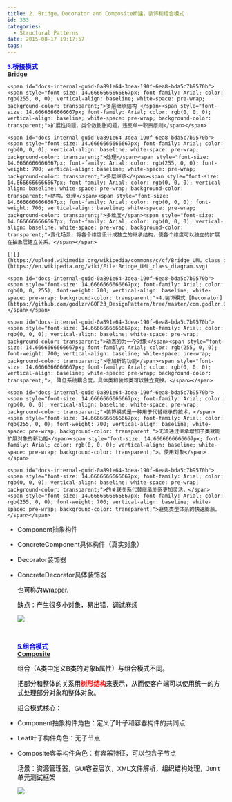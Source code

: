 ```yaml
---
title: 2. Bridge，Decorator and Composite桥建，装饰和组合模式
id: 333
categories:
  - Structural Patterns
date: 2015-08-17 19:17:57
tags:
---
```


<span id="docs-internal-guid-0a891e64-3dea-190f-6ea8-bda5c7b9570b"><span style="font-size: 14.6666666666667px; font-family: Arial; color: rgb(0, 0, 255); font-weight: 700; vertical-align: baseline; white-space: pre-wrap; background-color: transparent;">3.桥接模式 [Bridge](https://github.com/godlzr/GOF23_DesignPattern/tree/master/com.godlzr.GOF23.structural/bridge)</span></span>

	<span id="docs-internal-guid-0a891e64-3dea-190f-6ea8-bda5c7b9570b"><span style="font-size: 14.6666666666667px; font-family: Arial; color: rgb(255, 0, 0); vertical-align: baseline; white-space: pre-wrap; background-color: transparent;">多层继承结构 </span><span style="font-size: 14.6666666666667px; font-family: Arial; color: rgb(0, 0, 0); vertical-align: baseline; white-space: pre-wrap; background-color: transparent;">扩展性问题，类个数膨胀问题，违反单一职责原则</span></span>

	<span id="docs-internal-guid-0a891e64-3dea-190f-6ea8-bda5c7b9570b"><span style="font-size: 14.6666666666667px; font-family: Arial; color: rgb(0, 0, 0); vertical-align: baseline; white-space: pre-wrap; background-color: transparent;">处理</span><span style="font-size: 14.6666666666667px; font-family: Arial; color: rgb(255, 0, 0); font-weight: 700; vertical-align: baseline; white-space: pre-wrap; background-color: transparent;">多层继承</span><span style="font-size: 14.6666666666667px; font-family: Arial; color: rgb(0, 0, 0); vertical-align: baseline; white-space: pre-wrap; background-color: transparent;">结构，处理</span><span style="font-size: 14.6666666666667px; font-family: Arial; color: rgb(0, 0, 0); font-weight: 700; vertical-align: baseline; white-space: pre-wrap; background-color: transparent;">多维度</span><span style="font-size: 14.6666666666667px; font-family: Arial; color: rgb(0, 0, 0); vertical-align: baseline; white-space: pre-wrap; background-color: transparent;">变化场景，将各个维度设计成独立的继承结构，使各个维度可以独立的扩展在抽象层建立关系。</span></span>

	[![](https://upload.wikimedia.org/wikipedia/commons/c/cf/Bridge_UML_class_diagram.svg)](https://en.wikipedia.org/wiki/File:Bridge_UML_class_diagram.svg)

	<span id="docs-internal-guid-0a891e64-3dea-190f-6ea8-bda5c7b9570b"><span style="font-size: 14.6666666666667px; font-family: Arial; color: rgb(0, 0, 255); font-weight: 700; vertical-align: baseline; white-space: pre-wrap; background-color: transparent;">4.装饰模式 [Decorator](https://github.com/godlzr/GOF23_DesignPattern/tree/master/com.godlzr.GOF23.structural/decorator)</span></span>

	<span id="docs-internal-guid-0a891e64-3dea-190f-6ea8-bda5c7b9570b"><span style="font-size: 14.6666666666667px; font-family: Arial; color: rgb(0, 0, 0); vertical-align: baseline; white-space: pre-wrap; background-color: transparent;">动态的为一个对象</span><span style="font-size: 14.6666666666667px; font-family: Arial; color: rgb(255, 0, 0); font-weight: 700; vertical-align: baseline; white-space: pre-wrap; background-color: transparent;">增加新的功能</span><span style="font-size: 14.6666666666667px; font-family: Arial; color: rgb(0, 0, 0); vertical-align: baseline; white-space: pre-wrap; background-color: transparent;">, 降低系统耦合度，具体类和装饰类可以独立变换。</span></span>

	<span id="docs-internal-guid-0a891e64-3dea-190f-6ea8-bda5c7b9570b"><span style="font-size: 14.6666666666667px; font-family: Arial; color: rgb(0, 0, 0); vertical-align: baseline; white-space: pre-wrap; background-color: transparent;">装饰模式是一种用于代替继承的技术，</span><span style="font-size: 14.6666666666667px; font-family: Arial; color: rgb(255, 0, 0); font-weight: 700; vertical-align: baseline; white-space: pre-wrap; background-color: transparent;">无须通过继承增加子类就能扩展对象的新功能</span><span style="font-size: 14.6666666666667px; font-family: Arial; color: rgb(0, 0, 0); vertical-align: baseline; white-space: pre-wrap; background-color: transparent;">。使用对象</span></span>

	<span id="docs-internal-guid-0a891e64-3dea-190f-6ea8-bda5c7b9570b"><span style="font-size: 14.6666666666667px; font-family: Arial; color: rgb(0, 0, 0); vertical-align: baseline; white-space: pre-wrap; background-color: transparent;">的关联关系代替继承关系更加灵活，</span><span style="font-size: 14.6666666666667px; font-family: Arial; color: rgb(255, 0, 0); font-weight: 700; vertical-align: baseline; white-space: pre-wrap; background-color: transparent;">避免类型体系的快速膨胀。</span></span>

*   <span id="docs-internal-guid-0a891e64-3dea-190f-6ea8-bda5c7b9570b"><span style="font-size: 14.6666666666667px; vertical-align: baseline; white-space: pre-wrap; background-color: transparent;">Component抽象构件</span></span>

*   <span id="docs-internal-guid-0a891e64-3dea-190f-6ea8-bda5c7b9570b"><span style="font-size: 14.6666666666667px; vertical-align: baseline; white-space: pre-wrap; background-color: transparent;">ConcreteComponent具体构件（真实对象）</span></span>

*   <span id="docs-internal-guid-0a891e64-3dea-190f-6ea8-bda5c7b9570b"><span style="font-size: 14.6666666666667px; vertical-align: baseline; white-space: pre-wrap; background-color: transparent;">Decorator装饰器</span></span>

*   <span id="docs-internal-guid-0a891e64-3dea-190f-6ea8-bda5c7b9570b"><span style="font-size: 14.6666666666667px; vertical-align: baseline; white-space: pre-wrap; background-color: transparent;">ConcreteDecorator具体装饰器</span></span>

	<span id="docs-internal-guid-0a891e64-3dea-190f-6ea8-bda5c7b9570b"><span style="font-size: 14.6666666666667px; font-family: Arial; color: rgb(0, 0, 0); vertical-align: baseline; white-space: pre-wrap; background-color: transparent;">也可称为Wrapper.</span></span>

	<span id="docs-internal-guid-0a891e64-3dea-190f-6ea8-bda5c7b9570b"><span style="font-size: 14.6666666666667px; font-family: Arial; color: rgb(0, 0, 0); vertical-align: baseline; white-space: pre-wrap; background-color: transparent;">缺点：产生很多小对象，易出错，调试麻烦</span></span>

	![](https://upload.wikimedia.org/wikipedia/commons/e/e9/Decorator_UML_class_diagram.svg)

	&nbsp;

	<span id="docs-internal-guid-0a891e64-3dea-190f-6ea8-bda5c7b9570b"><span style="font-size: 14.6666666666667px; font-family: Arial; color: rgb(0, 0, 255); font-weight: 700; vertical-align: baseline; white-space: pre-wrap; background-color: transparent;">5.组合模式 [Composite](https://github.com/godlzr/GOF23_DesignPattern/tree/master/com.godlzr.GOF23.structural/composite)</span></span>

	<span id="docs-internal-guid-0a891e64-3dea-190f-6ea8-bda5c7b9570b"><span style="font-size: 14.6666666666667px; font-family: Arial; color: rgb(0, 0, 0); vertical-align: baseline; white-space: pre-wrap; background-color: transparent;">组合（A类中定义B类的对象b属性）与组合模式不同。</span></span>

	<span id="docs-internal-guid-0a891e64-3dea-190f-6ea8-bda5c7b9570b"><span style="font-size: 14.6666666666667px; font-family: Arial; color: rgb(0, 0, 0); vertical-align: baseline; white-space: pre-wrap; background-color: transparent;">把部分和整体的关系用</span><span style="font-size: 14.6666666666667px; font-family: Arial; color: rgb(255, 0, 0); font-weight: 700; vertical-align: baseline; white-space: pre-wrap; background-color: transparent;">树形结构</span><span style="font-size: 14.6666666666667px; font-family: Arial; color: rgb(0, 0, 0); vertical-align: baseline; white-space: pre-wrap; background-color: transparent;">来表示，从而使客户端可以使用统一的方式处理部分对象和整体对象。</span></span>

	<span id="docs-internal-guid-0a891e64-3dea-190f-6ea8-bda5c7b9570b"><span style="font-size: 14.6666666666667px; font-family: Arial; color: rgb(0, 0, 0); vertical-align: baseline; white-space: pre-wrap; background-color: transparent;">组合模式核心：</span></span>

*   <span id="docs-internal-guid-0a891e64-3dea-190f-6ea8-bda5c7b9570b"><span style="font-size: 14.6666666666667px; vertical-align: baseline; white-space: pre-wrap; background-color: transparent;">Component抽象构件角色：定义了叶子和容器构件的共同点</span></span>

*   <span id="docs-internal-guid-0a891e64-3dea-190f-6ea8-bda5c7b9570b"><span style="font-size: 14.6666666666667px; vertical-align: baseline; white-space: pre-wrap; background-color: transparent;">Leaf叶子构件角色：无子节点</span></span>

*   <span id="docs-internal-guid-0a891e64-3dea-190f-6ea8-bda5c7b9570b"><span style="font-size: 14.6666666666667px; vertical-align: baseline; white-space: pre-wrap; background-color: transparent;">Composite容器构件角色：有容器特征，可以包含子节点</span></span>

	<span id="docs-internal-guid-0a891e64-3dea-190f-6ea8-bda5c7b9570b"><span style="font-size: 14.6666666666667px; font-family: Arial; color: rgb(0, 0, 0); vertical-align: baseline; white-space: pre-wrap; background-color: transparent;">场景：资源管理器，GUI容器层次，XML文件解析，组织结构处理，Junit单元测试框架</span></span>

	![](https://upload.wikimedia.org/wikipedia/commons/5/5a/Composite_UML_class_diagram_%28fixed%29.svg)